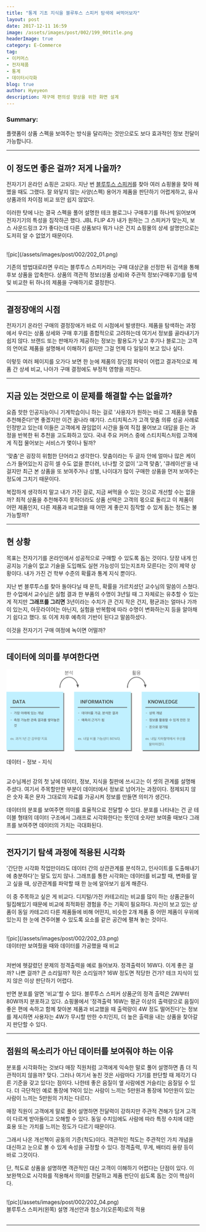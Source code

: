 ```yaml
---
title: "통계 기초 지식을 블루투스 스피커 탐색에 써먹어보자"
layout: post
date: 2017-12-11 16:59
image: /assets/images/post/002/199_00title.png
headerImage: true
category: E-Commerce
tag:
- 이커머스
- 전자제품
- 통계
- 데이터시각화
blog: true
author: Hyeyeon
description: 재구매 편의성 향상을 위한 화면 설계
---
```


### Summary:

플랫폼이 상품 스펙을 보여주는 방식을 달리하는 것만으로도 보다 효과적인 정보 전달이 가능합니다.

---

## 이 정도면 좋은 걸까? 저게 나을까?

전자기기 온라인 쇼핑은 고되다. 지난 번 [블루투스 스피커](https://imyeonn.github.io/blog/e-commerce/199/)를 찾아 여러 쇼핑몰을 찾아 헤멨을 때도 그랬다. 잘 와닿지 않는 사양(스펙) 용어가 제품을 판단하기 어렵게하고, 유사 상품과의 차이점 비교 또안 쉽지 않았다.

이러한 탓에 나는 결국 스펙을 풀어 설명한 테크 블로그나 구매후기를 하나씩 읽어보며 전자기기의 특성을 짐작하곤 했다. JBL FLIP 4가 내가 원하는 그 스피커가 맞는지, 보스 사운드링크 2가 좋다는데 다른 상품보다 뭐가 나은 건지 쇼핑몰의 상세 설명만으로는 도저히 알 수 없었기 때문이다.

<br>
![pic](/assets/images/post/002/202_01.png)
<br>

기존의 방법대로라면 우리는 블루투스 스피커라는 구매 대상군을 선정한 뒤 검색을 통해 후보 상품을 압축한다. 상품의 객관적 정보(상품 상세)와 주관적 정보(구매후기)를 탐색 및 비교한 뒤 하나의 제품을 구매하기로 결정한다.

---

## 결정장애의 시점

전자기기 온라인 구매의 결정장애가 바로 이 시점에서 발생한다. 제품을 탐색하는 과정에서 우리는 상품 상세와 구매 후기를 종합적으로 고려하는데 여기서 정보를 골라내기가 쉽지 않다. 브랜드 또는 판매자가 제공하는 정보는 활용도가 낮고 후기나 블로그는 고객의 언어로 제품을 설명해서 이해하기 쉽지만 그걸 언제 다 일일이 보고 있나 싶다.

이렇듯 여러 페이지를 오가다 보면 한 눈에 제품의 장단점 파악이 어렵고 결과적으로 제품 간 상세 비교, 나아가 구매 결정에도 부정적 영향을 끼친다.

---

## 지금 있는 것만으로 이 문제를 해결할 수는 없을까?

요즘 핫한 인공지능이니 기계학습이니 하는 걸로 '사용자가 원하는 바로 그 제품을 맞춤 추천해준다!'면 좋겠지만 이건 꿈나라 얘기다. 스티치픽스가 고객 맞춤 의류 성공 사례로 인정받고 있는데 이들은 고객에게 끊임없이 시간을 들여 직접 물어보고 대답을 듣는 과정을 반복한 뒤 추천을 고도화하고 있다. 국내 주요 커머스 중에 스티치픽스처럼 고객에게 직접 물어보는 서비스가 몇이나 될까?

'맞춤'은 굉장히 위험한 단어라고 생각한다. 맞춤이라는 두 글자 안에 얼마나 많은 케이스가 들어있는지 감히 셀 수도 없을 뿐더러, 너나할 것 없이 '고객 맞춤', '큐레이션'을 내걸지만 최근 본 상품을 또 보여주거나 성별, 나이대가 많이 구매한 상품을 먼저 보여주는 정도에 그치기 때문이다.

복잡하게 생각하지 말고 내가 가진 걸로, 지금 써먹을 수 있는 것으로 개선할 수는 없을까? 최적 상품을 추천해주지 못하더라도 상품 선택은 고객의 몫으로 돌리고 이 제품이 어떤 제품인지, 다른 제품과 비교했을 때 어떤 게 좋은지 짐작할 수 있게 돕는 정도는 불가능할까?

---

## 현 상황

목표는 전자기기를 온라인에서 성공적으로 구매할 수 있도록 돕는 것이다. 당장 내게 인공지능 기술이 없고 기술을 도입해도 실현 가능성이 있는지조차 모른다는 것이 제약 상황이다. 내가 가진 건 학부 수준의 확률과 통계 지식 뿐이다.

지난 번 블루투스를 찾아 돌아다닐 때 문득, 확률을 가르치셨던 교수님의 말씀이 스쳤다. 한 수업에서 교수님은 실험 결과 한 부품의 수명이 3년일 때 그 자체로는 유추할 수 있는 게 적지만 **그래프를 그리면** 3년이라는 수치가 큰 건지 작은 건지, 평균과는 얼마나 가까이 있는지, 아웃라이어는 아닌지, 실험을 반복함에 따라 수명이 변화하는지 등을 알아채기 쉽다고 했다. 또 이게 차후 예측의 기반이 된다고 말씀하셨다.

이것을 전자기기 구매 여정에 녹이면 어떨까?

---

## 데이터에 의미를 부여한다면

![pic](/assets/images/post/002/202_02.png)
<figcaption class="caption">데이터 - 정보 - 지식</figcaption>
<br>

교수님께선 강의 첫 날에 데이터, 정보, 지식을 칠판에 쓰시고는 이 셋의 관계를 설명해주셨다. 여기서 주목할만한 부분이 데이터에서 정보로 넘어가는 과정이다. 정제되지 않은 숫자 혹은 문자 그대로의 자료를 가공시켜 정보를 만들면 의미가 생긴다.

데이터의 분포를 보여주면 의미를 효율적으로 전달할 수 있다. 분포를 나타내는 건 곧 테이블 형태의 데이터 구조에서 그래프로 시각화한다는 뜻인데 숫자만 보여줄 때보다 그래프를 보여주면 데이터의 가치는 극대화된다.

---

## 전자기기 탐색 과정에 적용된 시각화

'간단한 시각화 작업만이라도 데이터 간의 상관관계를 분석하고, 인사이트를 도출해내기에 충분하다'는 말도 있지 않나. 그래프를 통한 시각화는 데이터를 비교할 때, 변화를 알고 싶을 때, 상관관계를 파악할 때 한 눈에 알아보기 쉽게 해준다.

이 중 주목하고 싶은 게 비교다. 디지털/가전 카테고리는 비교를 많이 하는 상품군들이 밀집해있기 때문에 비교에 최적화된 경험을 주는 기획이 필요하다. 자신이 보고 있는 상품이 동일 카테고리 다른 제품들에 비해 어떤지, 비슷한 2개 제품 중 어떤 제품이 우위에 있는지 한 눈에 견주어볼 수 있도록 요소를 같은 공간에 펼쳐 놓는 것이다.

<br>
![pic](/assets/images/post/002/202_03.png)
<figcaption class="caption">데이터만 보여줬을 때와 데이터를 가공했을 때 비교</figcaption>
<br>

저번에 헷갈렸던 문제의 정격출력을 예로 들어보자. 정격출력이 16W다. 이게 좋은 걸까? 나쁜 걸까? 큰 소리일까? 작은 소리일까? 16W 정도면 적당한 건가? 테크 지식이 있지 않은 이상 판단하기 어렵다.

반면 분포를 알면 '비교'할 수 있다. 블루투스 스피커 상품군의 정격 출력은 2W부터 80W까지 분포하고 있다. 쇼핑몰에서 '정격출력 16W는 평균 이상의 출력량으로 음질이 좋은 편에 속하고 함께 찾아본 제품과 비교했을 때 출력량이 4W 정도 떨어진다'는 정보를 제시하면 사용자는 4W가 무시할 만한 수치인지, 더 높은 출력을 내는 상품을 찾아갈 지 판단할 수 있다.

---

## 점원의 목소리가 아닌 데이터를 보여줘야 하는 이유

분포를 시각화하는 것보다 매장 직원처럼 고객에게 익숙한 말로 풀어 설명하면 좀 더 직관적이지 않을까? 맞다. 그러나 여기서 놓친 것은 사람마다 기기를 판단할 때 제각기 다른 기준을 갖고 있다는 점이다. 나한테 좋은 음질이 옆 사람에겐 거슬리는 음질일 수 있다. 더 극단적인 예로 통장에 1억이 있는 사람이 느끼는 5만원과 통장에 10만원이 있는 사람이 느끼는 5만원의 가치는 다르다.

매장 직원이 고객에게 말로 풀어 설명하면 전달력이 강하지만 주관적 견해가 담겨 고객이 다르게 받아들이고 오해할 수 있다. 동일 수치임에도 사람에 따라 특정 수치에 대한 효용 또는 가치를 느끼는 정도가 다르기 때문이다.

그래서 나온 개선책이 공동의 기준(척도)이다. 객관적인 척도는 주관적인 가치 개념을 대신하고 눈으로 볼 수 있게 속성을 규정할 수 있다. 정격출력, 무게, 배터리 용량 등이 바로 그것이다.

단, 척도로 상품을 설명하면 객관적인 대신 고객이 이해하기 어렵다는 단점이 있다. 이 보완책으로 시각화를 적용해서 의미를 전달하고 제품 판단이 쉽도록 돕는 것이 핵심이다.

<br>
![pic](/assets/images/post/002/202_04.png)
<figcaption class="caption">블루투스 스피커(왼쪽) 설명 개선안과 청소기(오른쪽)로의 적용</figcaption>
<br>

---
